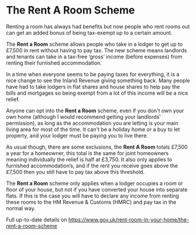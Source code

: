 The Rent A Room Scheme
======================
Renting a room has always had benefits but now people who rent rooms out can get
an added bonus of being tax-exempt up to a certain amount.

The **Rent a Room** scheme allows people who take in a lodger to get up to
£7,500 in rent without having to pay tax. The new scheme means landlords and
tenants can take in a tax-free ‘gross’ income (before expenses) from renting
their furnished accommodation.

In a time when everyone seems to be paying taxes for everything, it is a nice
change to see the Inland Revenue giving something back. Many people have had to
take lodgers in flat shares and house shares to help pay the bills and mortgages
so being exempt from a lot of this income will be a nice relief.

Anyone can opt into the **Rent a Room** scheme, even if you don't own your own
home (although I would recommend getting your landlords' permission), as long as
the accommodation you are letting is your main living area for most of the time.
It can't be a holiday home or a buy to let property, and your lodger must be
paying you to live there.

As usual though, there are some exclusions, the **Rent A Room** totals £7,500 a
year for a homeowner, this total is the same for joint homeowners meaning
individually the relief is half at £3,750. It also only applies to furnished
accommodation’s, and if the rent you receive goes above the £7,500 then you
still have to pay tax above this threshold.

The **Rent a Room** scheme only applies when a lodger occupies a room or floor
of your house, but not if you have converted your house into separate flats. If
this is the case you will have to declare any income from renting these rooms
to the HM Revenue & Customs (HMRC) and pay tax in the normal way.

Full up-to-date details
on <https://www.gov.uk/rent-room-in-your-home/the-rent-a-room-scheme>
